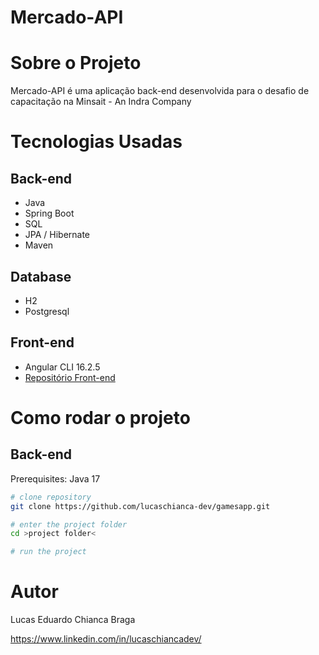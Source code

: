 # Mercado-API

# Sobre o Projeto

Mercado-API é uma aplicação back-end desenvolvida para o desafio de capacitação na Minsait - An Indra Company


# Tecnologias Usadas
## Back-end
- Java
- Spring Boot
- SQL
- JPA / Hibernate
- Maven
## Database
- H2
- Postgresql
## Front-end
- Angular CLI 16.2.5
- [Repositório Front-end](https://github.com/lucaschianca-dev/mercado-ui)
# Como rodar o projeto

## Back-end
Prerequisites: Java 17

```bash
# clone repository
git clone https://github.com/lucaschianca-dev/gamesapp.git

# enter the project folder
cd >project folder<

# run the project
```

# Autor

Lucas Eduardo Chianca Braga

https://www.linkedin.com/in/lucaschiancadev/

